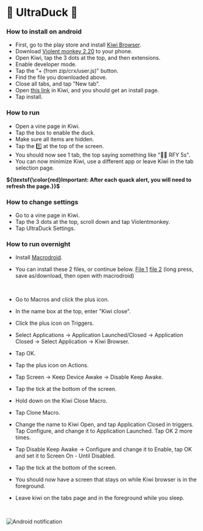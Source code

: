 # 🦆 UltraDuck 🦆
### How to install on android
- First, go to the play store and install [Kiwi Browser](https://play.google.com/store/apps/details?id=com.kiwibrowser.browser).
- Download [Violent monkey 2.20](https://github.com/violentmonkey/violentmonkey/releases/download/v2.20.0/Violentmonkey-webext-v2.20.0.zip) to your phone.
- Open Kiwi, tap the 3 dots at the top, and then extensions.
- Enable developer mode.
- Tap the "+ (from zip/crx/user.js)" button.
- Find the file you downloaded above.
- Close all tabs, and tap "New tab".
- Open [this link](https://github.com/VineDuck/UltraDuck/raw/main/UltraDuck.user.js) in Kiwi, and you should get an install page.
- Tap install.

### How to run
- Open a vine page in Kiwi.
- Tap the box to enable the duck.
- Make sure all items are hidden.
- Tap the 1️⃣ at the top of the screen.
- You should now see 1 tab, the top saying something like "💨🦆 RFY 5s".
- You can now minimize Kiwi, use a different app or leave Kiwi in the tab selection page.

**${\textsf{\color{red}Important: After each quack alert, you will need to refresh the page.}}$** <br />

### How to change settings
- Go to a vine page in Kiwi.
- Tap the 3 dots at the top, scroll down and tap Violentmonkey.
- Tap UltraDuck Settings.

### How to run overnight
- Install [Macrodroid](https://play.google.com/store/apps/details?id=com.arlosoft.macrodroid).
- You can install these 2 files, or continue below. [File 1](https://raw.githubusercontent.com/VineDuck/UltraDuck/main/Kiwi_close.macro) [file 2](https://raw.githubusercontent.com/VineDuck/UltraDuck/main/Kiwi_launch.macro) (long press, save as/download, then open with macrodroid)

  <br />
- Go to Macros and click the plus icon.
- In the name box at the top, enter "Kiwi close".
- Click the plus icon on Triggers.
- Select Applications -> Application Launched/Closed -> Application Closed -> Select Application -> Kiwi Browser.
- Tap OK.
- Tap the plus icon on Actions.
- Tap Screen -> Keep Device Awake -> Disable Keep Awake.
- Tap the tick at the bottom of the screen.
- Hold down on the Kiwi Close Macro.
- Tap Clone Macro.
- Change the name to Kiwi Open, and tap Application Closed in triggers. Tap Configure, and change it to Application Launched. Tap OK 2 more times.
- Tap Disable Keep Awake -> Configure and change it to Enable, tap OK and set it to Screen On - Until Disabled.
- Tap the tick at the bottom of the screen.
- You should now have a screen that stays on while Kiwi browser is in the foreground.
- Leave kiwi on the tabs page and in the foreground while you sleep.
<br />

![Android notification](https://github.com/VineDuck/UltraDuck/blob/main/kiwimacro.jpg?raw=true)
